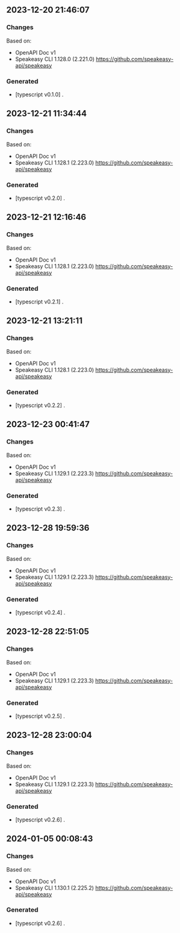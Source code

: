 

## 2023-12-20 21:46:07
### Changes
Based on:
- OpenAPI Doc v1 
- Speakeasy CLI 1.128.0 (2.221.0) https://github.com/speakeasy-api/speakeasy
### Generated
- [typescript v0.1.0] .

## 2023-12-21 11:34:44
### Changes
Based on:
- OpenAPI Doc v1 
- Speakeasy CLI 1.128.1 (2.223.0) https://github.com/speakeasy-api/speakeasy
### Generated
- [typescript v0.2.0] .

## 2023-12-21 12:16:46
### Changes
Based on:
- OpenAPI Doc v1 
- Speakeasy CLI 1.128.1 (2.223.0) https://github.com/speakeasy-api/speakeasy
### Generated
- [typescript v0.2.1] .

## 2023-12-21 13:21:11
### Changes
Based on:
- OpenAPI Doc v1 
- Speakeasy CLI 1.128.1 (2.223.0) https://github.com/speakeasy-api/speakeasy
### Generated
- [typescript v0.2.2] .

## 2023-12-23 00:41:47
### Changes
Based on:
- OpenAPI Doc v1 
- Speakeasy CLI 1.129.1 (2.223.3) https://github.com/speakeasy-api/speakeasy
### Generated
- [typescript v0.2.3] .

## 2023-12-28 19:59:36
### Changes
Based on:
- OpenAPI Doc v1 
- Speakeasy CLI 1.129.1 (2.223.3) https://github.com/speakeasy-api/speakeasy
### Generated
- [typescript v0.2.4] .

## 2023-12-28 22:51:05
### Changes
Based on:
- OpenAPI Doc v1 
- Speakeasy CLI 1.129.1 (2.223.3) https://github.com/speakeasy-api/speakeasy
### Generated
- [typescript v0.2.5] .

## 2023-12-28 23:00:04
### Changes
Based on:
- OpenAPI Doc v1 
- Speakeasy CLI 1.129.1 (2.223.3) https://github.com/speakeasy-api/speakeasy
### Generated
- [typescript v0.2.6] .

## 2024-01-05 00:08:43
### Changes
Based on:
- OpenAPI Doc v1 
- Speakeasy CLI 1.130.1 (2.225.2) https://github.com/speakeasy-api/speakeasy
### Generated
- [typescript v0.2.6] .